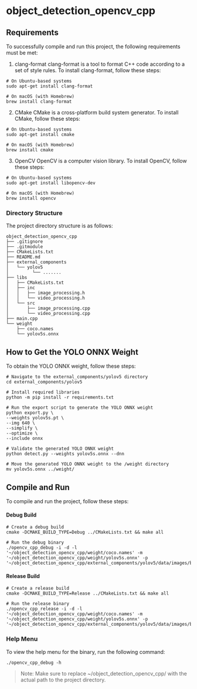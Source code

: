 # object_detection_opencv_cpp
## Requirements
To successfully compile and run this project, the following requirements must be met:
1. clang-format
clang-format is a tool to format C++ code according to a set of style rules. To install clang-format, follow these steps:
```
# On Ubuntu-based systems
sudo apt-get install clang-format

# On macOS (with Homebrew)
brew install clang-format
```
2. CMake
CMake is a cross-platform build system generator. To install CMake, follow these steps:
```
# On Ubuntu-based systems
sudo apt-get install cmake

# On macOS (with Homebrew)
brew install cmake
```
3. OpenCV
OpenCV is a computer vision library. To install OpenCV, follow these steps:
```
# On Ubuntu-based systems
sudo apt-get install libopencv-dev

# On macOS (with Homebrew)
brew install opencv
```

### Directory Structure

The project directory structure is as follows:
```include 
object_detection_opencv_cpp
├── .gitignore
├── .gitmodule
├── CMakeLists.txt
├── README.md
├── external_components
│   └── yolov5
│         └── .......     
├── libs
│   ├── CMakeLists.txt
│   ├── inc
│   │   ├── image_processing.h
│   │   └── video_processing.h
│   └── src
│       ├── image_processing.cpp
│       └── video_processing.cpp
├── main.cpp
└── weight
    ├── coco.names
    └── yolov5s.onnx
```

## How to Get the YOLO ONNX Weight
To obtain the YOLO ONNX weight, follow these steps:
```
# Navigate to the external_components/yolov5 directory
cd external_components/yolov5

# Install required libraries
python -m pip install -r requirements.txt

# Run the export script to generate the YOLO ONNX weight
python export.py \
--weights yolov5s.pt \
--img 640 \
--simplify \
--optimize \
--include onnx

# Validate the generated YOLO ONNX weight
python detect.py --weights yolov5s.onnx --dnn

# Move the generated YOLO ONNX weight to the /weight directory
mv yolov5s.onnx ../weight/
```
## Compile and Run
To compile and run the project, follow these steps:
#### Debug Build
```
# Create a debug build
cmake -DCMAKE_BUILD_TYPE=Debug ../CMakeLists.txt && make all

# Run the debug binary
./opencv_cpp_debug -i -d -l '~/object_detection_opencv_cpp/weight/coco.names' -m '~/object_detection_opencv_cpp/weight/yolov5s.onnx' -p '~/object_detection_opencv_cpp/external_components/yolov5/data/images/bus.jpg'
```
#### Release Build
```
# Create a release build
cmake -DCMAKE_BUILD_TYPE=Release ../CMakeLists.txt && make all

# Run the release binary
./opencv_cpp_release -i -d -l '~/object_detection_opencv_cpp/weight/coco.names' -m '~/object_detection_opencv_cpp/weight/yolov5s.onnx' -p '~/object_detection_opencv_cpp/external_components/yolov5/data/images/bus.jpg'
```
### Help Menu
To view the help menu for the binary, run the following command:
```
./opencv_cpp_debug -h
```
>Note: Make sure to replace ~/object_detection_opencv_cpp/ with the actual path to the project directory.

